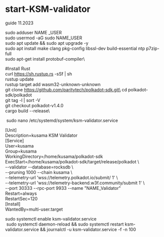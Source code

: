 # start-KSM-validator
guide 11.2023

sudo adduser NAME _USER\
sudo usermod -aG sudo NAME_USER\
sudo apt update && sudo apt upgrade -y\
sudo apt install make clang pkg-config libssl-dev build-essential ntp p7zip-full\
sudo apt-get install protobuf-compiler\

#Install Rust\
curl https://sh.rustup.rs -sSf | sh\
rustup update\
rustup target add wasm32-unknown-unknown   \
git clone https://github.com/paritytech/polkadot-sdk.git\
cd polkadot-sdk/polkadot\
git tag -l | sort -V\
git checkout polkadot-v1.4.0\
cargo build --release\

 sudo nano /etc/systemd/system/ksm-validator.service

[Unit]\
Description=kusama KSM Validator\
[Service]\
User=kusama\
Group=kusama\
WorkingDirectory=/home/kusama/polkadot-sdk\
ExecStart=/home/kusama/polkadot-sdk/target/release/polkadot \ \
 --validator --database=rocksdb \ \
 --pruning 1000 --chain kusama \ \
 --telemetry-url 'wss://telemetry.polkadot.io/submit/ 1' \ \
 --telemetry-url 'wss://telemetry-backend.w3f.community/submit 1' \ \
 --port 30333 --rpc-port 9933 --name "NAME_Validator"\
Restart=always\
RestartSec=120\
[Install]\
WantedBy=multi-user.target
 
sudo systemctl enable ksm-validator.service\
 sudo systemctl daemon-reload && sudo systemctl restart ksm-validator.service && journalctl -u ksm-validator.service -f -n 100

